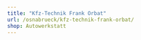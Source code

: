 ```yaml
---
title: "Kfz-Technik Frank Orbat"
url: /osnabrueck/kfz-technik-frank-orbat/
shop: Autowerkstatt
---
```

